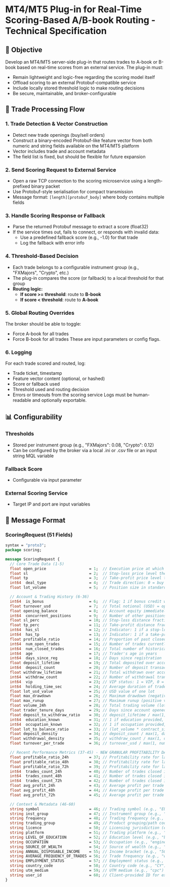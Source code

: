 # MT4/MT5 Plug-in for Real-Time Scoring-Based A/B-book Routing - Technical Specification

## 🎯 **Objective**

Develop an MT4/MT5 server-side plug-in that routes trades to A-book or B-book based on real-time scores from an external service. The plug-in must:
- Remain lightweight and logic-free regarding the scoring model itself
- Offload scoring to an external Protobuf-compatible service
- Include locally stored threshold logic to make routing decisions
- Be secure, maintainable, and broker-configurable

## 🔧 **Trade Processing Flow**

### **1. Trade Detection & Vector Construction**
- Detect new trade openings (buy/sell orders)
- Construct a binary-encoded Protobuf-like feature vector from both numeric and string fields available on the MT4/MT5 platform
- Vector includes trade and account metadata
- The field list is fixed, but should be flexible for future expansion

### **2. Send Scoring Request to External Service**
- Open a raw TCP connection to the scoring microservice using a length-prefixed binary packet
- Use Protobuf-style serialisation for compact transmission
- Message format: `[length][protobuf_body]` where body contains multiple fields

### **3. Handle Scoring Response or Fallback**
- Parse the returned Protobuf message to extract a score (float32)
- If the service times out, fails to connect, or responds with invalid data:
  - Use a predefined fallback score (e.g., -1.0) for that trade
  - Log the fallback with error info

### **4. Threshold-Based Decision**
- Each trade belongs to a configurable instrument group (e.g., "FXMajors", "Crypto", etc.)
- The plug-in compares the score (or fallback) to a local threshold for that group
- **Routing logic:**
  - **If score >= threshold**: route to **B-book**
  - **If score < threshold**: route to **A-book**

### **5. Global Routing Overrides**
The broker should be able to toggle:
- Force A-book for all trades
- Force B-book for all trades
These are input parameters or config flags.

### **6. Logging**
For each trade scored and routed, log:
- Trade ticket, timestamp
- Feature vector content (optional, or hashed)
- Score or fallback used
- Threshold used and routing decision
- Errors or timeouts from the scoring service
Logs must be human-readable and optionally exportable.

## 📊 **Configurability**

### **Thresholds**
- Stored per instrument group (e.g., "FXMajors": 0.08, "Crypto": 0.12)
- Can be configured by the broker via a local .ini or .csv file or an input string MQL variable

### **Fallback Score**
- Configurable via input parameter

### **External Scoring Service**
- Target IP and port are input variables

## 🔌 **Message Format**

### **ScoringRequest (51 Fields)**
```protobuf
syntax = "proto3";
package scoring;

message ScoringRequest {
  // Core Trade Data (1-5)
  float open_price                   = 1;  // Execution price at which the trade will open
  float sl                           = 2;  // Stop-loss price level the trader sets
  float tp                           = 3;  // Take-profit price level the trader sets
  int64  deal_type                   = 4;  // Trade direction: 0 = buy (long), 1 = sell (short)
  float lot_volume                   = 5;  // Position size in standard lots

  // Account & Trading History (6-36)
  int64  is_bonus                    = 6;  // Flag: 1 if bonus credit will be used, 0 if real funds
  float turnover_usd                 = 7;  // Total notional (USD) = open_price * lot_volume * contract_size
  float opening_balance              = 8;  // Account equity immediately before opening this trade
  int64  concurrent_positions        = 9;  // Number of other positions open at placement
  float sl_perc                      = 10; // Stop-loss distance fraction = |open_price - sl| / open_price
  float tp_perc                      = 11; // Take-profit distance fraction = |tp - open_price| / open_price
  int64  has_sl                      = 12; // Indicator: 1 if a stop-loss is set, else 0
  int64  has_tp                      = 13; // Indicator: 1 if a take-profit is set, else 0
  float profitable_ratio             = 14; // Proportion of past closed trades that were profitable
  int64  num_open_trades             = 15; // Number of trades currently open
  int64  num_closed_trades           = 16; // Total number of historical trades closed
  int64  age                         = 17; // Trader's age in years
  int64  days_since_reg              = 18; // Days since registration
  float deposit_lifetime             = 19; // Total deposited over account lifetime
  int64  deposit_count               = 20; // Number of deposit transactions
  float withdraw_lifetime            = 21; // Total withdrawn over account lifetime
  int64  withdraw_count              = 22; // Number of withdrawal transactions
  int64  vip                         = 23; // VIP status: 1 = VIP, 0 = regular
  int64  holding_time_sec            = 24; // Average duration of trades in the last 1–2h
  float lot_usd_value                = 25; // USD value of one lot
  float max_drawdown                 = 26; // Maximum drawdown (negative value)
  float max_runup                    = 27; // Maximum runup (positive value)
  float volume_24h                   = 28; // Total trading volume (lots) in last 24h
  float trader_tenure_days           = 29; // Days since account opened
  float deposit_to_withdraw_ratio    = 30; // deposit_lifetime / max(1, withdraw_lifetime)
  int64  education_known             = 31; // 1 if education provided, else 0
  int64  occupation_known            = 32; // 1 if occupation provided, else 0
  float lot_to_balance_ratio         = 33; // (lot_volume * contract_size) / opening_balance
  float deposit_density              = 34; // deposit_count / max(1, days_since_reg)
  float withdrawal_density           = 35; // withdraw_count / max(1, days_since_reg)
  float turnover_per_trade           = 36; // turnover_usd / max(1, num_closed_trades)

  // Recent Performance Metrics (37-45) - NEW GRANULAR PROFITABILITY DATA
  float profitable_ratio_24h         = 37; // Profitability rate for last 24 hours
  float profitable_ratio_48h         = 38; // Profitability rate for last 48 hours
  float profitable_ratio_72h         = 39; // Profitability rate for last 72 hours
  int64  trades_count_24h            = 40; // Number of trades closed in last 24 hours
  int64  trades_count_48h            = 41; // Number of trades closed in last 48 hours
  int64  trades_count_72h            = 42; // Number of trades closed in last 72 hours
  float avg_profit_24h               = 43; // Average profit per trade in last 24 hours (USD)
  float avg_profit_48h               = 44; // Average profit per trade in last 48 hours (USD)
  float avg_profit_72h               = 45; // Average profit per trade in last 72 hours (USD)

  // Context & Metadata (46-60)
  string symbol                      = 46; // Trading symbol (e.g., "EURUSD")
  string inst_group                  = 47; // Instrument group (e.g., "FXMajors")
  string frequency                   = 48; // Trading frequency (e.g., "medium")
  string trading_group               = 49; // Product grouping/path code
  string licence                     = 50; // Licensing jurisdiction (e.g., "CY")
  string platform                    = 51; // Trading platform (e.g., "MT5")
  string LEVEL_OF_EDUCATION          = 52; // Education level (e.g., "bachelor")
  string OCCUPATION                  = 53; // Occupation (e.g., "engineer")
  string SOURCE_OF_WEALTH            = 54; // Source of wealth (e.g., "salary")
  string ANNUAL_DISPOSABLE_INCOME    = 55; // Income bracket (e.g., "50k-100k")
  string AVERAGE_FREQUENCY_OF_TRADES = 56; // Trade frequency (e.g., "weekly")
  string EMPLOYMENT_STATUS           = 57; // Employment status (e.g., "employed")
  string country_code                = 58; // Country code (e.g., "CY")
  string utm_medium                  = 59; // UTM medium (e.g., "cpc")
  string user_id                     = 60; // Client-provided ID for external service queries
}
```